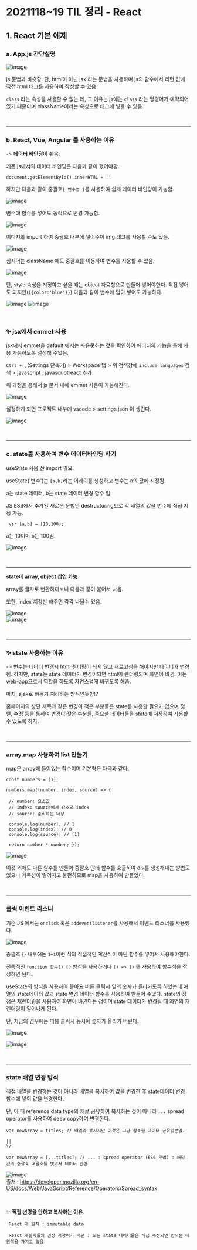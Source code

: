 # 2021118~19 TIL 정리 - React

## 1. React 기본 예제

### a. App.js 간단설명

 ![image](https://user-images.githubusercontent.com/84966961/142424944-8e3d4bc9-8a80-459e-88c0-be4b1a7f7374.png)

 js 문법과 비슷함. 단, html이 아닌 jsx 라는 문법을 사용하며 js의 함수에서 리턴 값에 직접 html 태그를 사용하여 작성할 수 있음.

 `class` 라는 속성을 사용할 수 없는 데, 그 이유는 js에는 `class` 라는 명령어가 예약되어 있기 때문이며 className이라는 속성으로 태그에 넣을 수 있음. 
    
 <br>
<hr>

### b. React, Vue, Angular 를 사용하는 이유    
 -> **데이터 바인딩**이 쉬움.    
 
 기존 js에서의 데이터 바인딩은 다음과 같이 했어야함.
 
 ```
 document.getElementById().innerHTML = ''
 ```
 
 하지만 다음과 같이 중괄호`{ 변수명 }`를 사용하여 쉽게 데이터 바인딩이 가능함.    
 
 ![image](https://user-images.githubusercontent.com/84966961/142426935-0bfe78f9-e9b8-4c70-9db8-589cab7d9c7c.png)

 변수에 함수를 넣어도 동적으로 변경 가능함.
    
 ![image](https://user-images.githubusercontent.com/84966961/142429655-7dc067a4-9c7e-4bea-b75a-f1989f75aa2b.png)
   
 이미지를 import 하여 중괄호 내부에 넣어주어 img 태그를 사용할 수도 있음.    
    
 ![image](https://user-images.githubusercontent.com/84966961/142430069-7dd8e49e-eccd-4eee-9f2f-db08a1534b17.png)

 심지어는 className 에도 중괄호를 이용하여 변수를 사용할 수 있음.
    
 ![image](https://user-images.githubusercontent.com/84966961/142430514-ef8ff1cc-1de3-4c1e-a40c-2b254829dabf.png)

 단, style 속성을 지정하고 싶을 떄는 object 자료형으로 만들어 넣어야한다. 직접 넣어도 되지만(`{{color:'blue'}}`) 다음과 같이 변수에 담아 넣어도 가능하다.    
 
 ![image](https://user-images.githubusercontent.com/84966961/142431387-b03d5b23-f880-46ae-a852-e5b175c04bed.png)
 ![image](https://user-images.githubusercontent.com/84966961/142432111-5c9dc66e-586e-41c4-bc87-0ba314b9c650.png)

 

<br>

### ✨ jsx에서 emmet 사용

 jsx에서 emmet을 default 에서는 사용못하는 것을 확인하여 에디터의 기능을 통해 사용 가능하도록 설정해 주었음.
 
 `Ctrl + ,`(Settings 단축키) > Workspace 탭 > 위 검색창에 `include languages` 검색 > javascript : javascriptreact 추가
    
 위 과정을 통해서 js 문서 내에 emmet 사용이 가능해진다.
    
 ![image](https://user-images.githubusercontent.com/84966961/142526112-44ef0d61-11cd-4de0-9f06-1cf5d7118e01.png)
    
 설정하게 되면 프로젝트 내부에 vscode > settings.json 이 생긴다.
    
 ![image](https://user-images.githubusercontent.com/84966961/142528267-8b06f4aa-c0e7-4b5f-9cdf-375ed36ab831.png)

    
    
<br>
<hr>


### c. state를 사용하여 변수 데이터바인딩 하기

 useState 사용 전 import 필요.
 
 useState('변수')는 `[a,b]`라는 어레이를 생성하고 변수는 a의 값에 지정됨.
 
 a는 state 데이터, b는 state 데이터 변경 함수 임.
 
 JS ES6에서 추가된 새로운 문법인 destructuring으로 각 배열의 값을 변수에 직접 지정 가능.
 
 ```
  var [a,b] = [10,100]; 
 ```
 
 a는 10이며 b는 100임.
    

![image](https://user-images.githubusercontent.com/84966961/142532872-6f0a3eaf-0baf-4a31-8867-0462ae699128.png)
   
   <br>
   <hr>
   
**state에 array, object 삽입 가능**

 array를 글자로 변환하다보니 다음과 같이 붙어서 나옴.
 
 또한, index 지정만 해주면 각각 나올수 있음.

![image](https://user-images.githubusercontent.com/84966961/142536499-5220394e-6114-4551-8159-28b0c2f4dd33.png)   
![image](https://user-images.githubusercontent.com/84966961/142537176-8d2d39ba-3f99-4594-a8d7-42109703d668.png)   

   <br>
   <hr>
   
### ✨ state 사용하는 이유

 -> 변수는 데이터 변경시 html 렌더링이 되지 않고 새로고침을 해야지만 데이터가 변경됨.
 하지만, state는 state 데이터가 변경이되면 html이 렌더링되며 화면이 바뀜. 이는 web-app으로서 역할을 하도록 자연스럽게 바뀌도록 해줌.
    
마치, ajax로 비동기 처리하는 방식인듯함!?   
   
홈페이지의 상단 제목과 같은 변경이 적은 부분들은 state를 사용할 필요가 없으며 정렬, 수정 등을 통하여 변경이 잦은 부분들, 중요한 데이터들을 state에 저장하여 사용할 수 있도록 하자.<br>

   <br>
   <hr>
   
### array.map 사용하여 list 만들기

map은 array에 들어있는 함수이며 기본형은 다음과 같다.

```
const numbers = [1]; 

numbers.map((number, index, source) => { 

 // number: 요소값 
 // index: source에서 요소의 index
 // source: 순회하는 대상 
 
 console.log(number); // 1 
 console.log(index); // 0 
 console.log(source); // [1] 
 
 return number * number; });
```

![image](https://user-images.githubusercontent.com/84966961/142551593-bda2838a-736f-474e-abe7-b741afdf56c7.png)


이것 외에도 다른 함수를 만들어 중괄호 안에 함수를 호출하여 div를 생성해내는 방법도 있으나 가독성이 떨어지고 불편하므로 map을 사용하여 만들었다.


   <br>
   <hr>
   
### 클릭 이벤트 리스너

기존 JS 에서는 `onclick` 혹은 `addeventlistener`를 사용해서 이벤트 리스너를 사용했다.

![image](https://user-images.githubusercontent.com/84966961/142576987-578d4611-53eb-4cbf-8823-4717280af72f.png)


중괄호 {} 내부에는 `1+1`이런 식의 직접적인 계산식이 아닌 함수를 넣어서 사용해야한다.
   
전통적인 `function 함수() {}` 방식을 사용하거나 `() => {}` 를 사용하여 함수식을 작성하면 된다.
   
useState의 방식을 사용하여 좋아요 버튼 클릭시 옆의 숫자가 올라가도록 하였는데 배열의 state데이터 값과 state 변경 데이터 함수를 사용하여 만들어 주었다. state의 장점은 재렌더링을 사용하여 화면이 바뀐다는 점이며 state 데이터가 변경될 때 화면의 재렌더링이 일어나게 된다.
   
단, 지금의 경우에는 따봉 클릭시 동시에 숫자가 올라가 버린다.

![image](https://user-images.githubusercontent.com/84966961/142581702-306cfdb4-094d-42ca-85f2-1b355e3149ce.png)

![image](https://user-images.githubusercontent.com/84966961/142581908-bdb90791-19f4-4b23-9346-9104ba30e725.png)


   <br>
   <hr>
   
### state 배열 변경 방식

 직접 배열을 변경하는 것이 아니라 배열을 복사하여 값을 변경한 후 state데이터 변경 함수에 넣어 값을 변경한다.
 
 단, 이 때 reference data type의 채로 공유하여 복사하는 것이 아니라 `...` spread operator를 사용하여 deep copy하여 변경한다.
 
 ```
 var newArray = titles; // 배열의 복사지만 이것은 그냥 참조형 데이터 공유일뿐임.
 
 ||
 \/
 
 var newArray = [...titles]; // ... : spread operator (ES6 문법) : 해당 값의 중괄호 대괄호를 벗겨서 데이터 반환.
```

![image](https://user-images.githubusercontent.com/84966961/142586429-edb6e6be-24c9-4853-a58c-cdd7a4411223.png)   
출처 : https://developer.mozilla.org/en-US/docs/Web/JavaScript/Reference/Operators/Spread_syntax

<br>

✨ **직접 변경을 안하고 복사하는 이유**
```
 React 대 원칙 : immutable data

 React 개발자들의 권장 사항이기 때문 : 모든 state 데이터들은 직접 수정되면 안되는 대 원칙을 가지고 있음.
```


